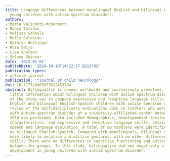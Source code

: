 ```yaml
---
title: Language differences between monolingual English and bilingual English-Spanish
  young children with autism spectrum disorders.
authors:
- Maria Valicenti-McDermott
- Nancy Tarshis
- Melissa Schouls
- Molly Galdston
- Kathryn Hottinger
- Rosa Seijo
- Lisa Shulman
- Shlomo Shinnar
date: '2013-01-01'
publishDate: '2024-10-10T14:22:57.921579Z'
publication_types:
- article-journal
publication: '*Journal of child neurology*'
doi: 10.1177/0883073812453204
abstract: Bilingualism is common worldwide and increasingly prevalent, but there is
  little information about bilingual children with autism spectrum disorder. The goal
  of the study was to compare expressive and receptive language skills in monolingual
  English and bilingual English-Spanish children with autism spectrum disorder. A
  review of the multidisciplinary evaluations done in toddlers who were diagnosed
  with autism spectrum disorder at a university-affiliated center between 2003 and
  2010 was performed. Data included demographics, developmental testing, autistic
  characteristics, and expressive and receptive language skills, obtained from formal
  speech and language evaluation. A total of 80 toddlers were identified, 40 classified
  as bilingual English-Spanish. Compared with monolinguals, bilingual children were
  more likely to vocalize and utilize gestures, with no other differences in language
  skills. There were no differences in cognitive functioning and autistic features
  between the groups. In this study, bilingualism did not negatively affect language
  development in young children with autism spectrum disorder.
---
```

